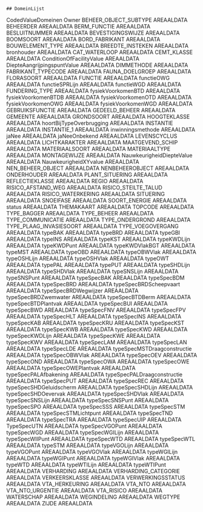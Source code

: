	## DomeinLijst
	
CodedValueDomeinen	Owner
BEHEER_OBJECT_SUBTYPE	AREAALDATA
BEHEERDER	AREAALDATA
BERM_FUNCTIE	AREAALDATA
BESLUITNUMMER	AREAALDATA
BEVESTIGINGSWIJZE	AREAALDATA
BOOMSOORT	AREAALDATA
BORD_FABRIKANT	AREAALDATA
BOUWELEMENT_TYPE	AREAALDATA
BREEDTE_INSTEKEN	AREAALDATA
bronhouder	AREAALDATA
CAT_WATERLOOP	AREAALDATA
CEMT_KLASSE	AREAALDATA
ConditionOfFacilityValue	AREAALDATA
DiepteAangrijpingspuntValue	AREAALDATA
DIMMETHODE	AREAALDATA
FABRIKANT_TYPECODE	AREAALDATA
FAUNA_DOELGROEP	AREAALDATA
FLORASOORT	AREAALDATA
FUNCTIE	AREAALDATA
functieOWG	AREAALDATA
functieSPRLijn	AREAALDATA
functieWGD	AREAALDATA
FUNDERING_TYPE	AREAALDATA
fysiekVoorkomenBTD	AREAALDATA
fysiekVoorkomenBTDB	AREAALDATA
fysiekVoorkomenOTD	AREAALDATA
fysiekVoorkomenOWG	AREAALDATA
fysiekVoorkomenWGD	AREAALDATA
GEBRUIKSFUNCTIE	AREAALDATA
GEDEELD_BEHEER	AREAALDATA
GEMEENTE	AREAALDATA
GRONDSOORT	AREAALDATA
HOOGTEKLASSE	AREAALDATA
hoortBijTypeOverbrugging	AREAALDATA
INSTANTIE	AREAALDATA
INSTANTIE_1	AREAALDATA
inwinningsmethode	AREAALDATA
jaNee	AREAALDATA
jaNeeOnbekend	AREAALDATA
LEVENSCYCLUS	AREAALDATA
LICHTKARAKTER	AREAALDATA
MAATGEVEND_SCHIP	AREAALDATA
MATERIAALSOORT	AREAALDATA
MATERIAALTYPE	AREAALDATA
MONTAGEWIJZE	AREAALDATA
NauwkeurigheidDiepteValue	AREAALDATA
NauwkeurigheidXYvalue	AREAALDATA
NEN_BEHEER_OBJECT	AREAALDATA
NENBEHEEROBJECT	AREAALDATA
ONDERHOUDER	AREAALDATA
PLANT_SITUERING	AREAALDATA
REFLECTIEKLASSE	AREAALDATA
REGIO	AREAALDATA
RISICO_AFSTAND_WEG	AREAALDATA
RISICO_STEILTE_TALUD	AREAALDATA
RISICO_WATERKERING	AREAALDATA
SITUERING	AREAALDATA
SNOEIFASE	AREAALDATA
SOORT_ENERGIE	AREAALDATA
status	AREAALDATA
THEMAKAART	AREAALDATA
TOPCODE	AREAALDATA
TYPE_BAGGER	AREAALDATA
TYPE_BEHEER	AREAALDATA
TYPE_COMMUNICATIE	AREAALDATA
TYPE_ONDERGROND	AREAALDATA
TYPE_PLAAG_INVASIESOORT	AREAALDATA
TYPE_VOEGOVERGANG	AREAALDATA
typeBAK	AREAALDATA
typeBRD	AREAALDATA
typeGBI	AREAALDATA
typeINS	AREAALDATA
typeKST	AREAALDATA
typeKWDLijn	AREAALDATA
typeKWDPunt	AREAALDATA
typeKWDVlakBGT	AREAALDATA
typeMST	AREAALDATA
typeOBD	AREAALDATA
typeOBWVlak	AREAALDATA
typeOSHLijn	AREAALDATA
typeOSHVlak	AREAALDATA
typeOWT	AREAALDATA
typePAL	AREAALDATA
typePUT	AREAALDATA
typeSHDLijn	AREAALDATA
typeSHDVlak	AREAALDATA
typeSNSLijn	AREAALDATA
typeSNSPunt	AREAALDATA
typeSpecBAK	AREAALDATA
typeSpecBDM	AREAALDATA
typeSpecBRD	AREAALDATA
typeSpecBRDScheepvaart	AREAALDATA
typeSpecBRDWegwijzer	AREAALDATA
typeSpecBRDZwemwater	AREAALDATA
typeSpecBTDBerm	AREAALDATA
typeSpecBTDPlantvak	AREAALDATA
typeSpecBUI	AREAALDATA
typeSpecBWD	AREAALDATA
typeSpecFNV	AREAALDATA
typeSpecFPV	AREAALDATA
typeSpecHLT	AREAALDATA
typeSpecINS	AREAALDATA
typeSpecKAB	AREAALDATA
typeSpecKRU	AREAALDATA
typeSpecKST	AREAALDATA
typeSpecKWB	AREAALDATA
typeSpecKWD	AREAALDATA
typeSpecKWDLijn	AREAALDATA
typeSpecKWE	AREAALDATA
typeSpecKWV	AREAALDATA
typeSpecLAM	AREAALDATA
typeSpecLAN	AREAALDATA
typeSpecLDE	AREAALDATA
typeSpecMSTDraagconstructie	AREAALDATA
typeSpecOBWVlak	AREAALDATA
typeSpecOEV	AREAALDATA
typeSpecOND	AREAALDATA
typeSpecOWA	AREAALDATA
typeSpecOWE	AREAALDATA
typeSpecOWEPlantvak	AREAALDATA
typeSpecPALAfbakening	AREAALDATA
typeSpecPALDraagconstructie	AREAALDATA
typeSpecPUT	AREAALDATA
typeSpecREC	AREAALDATA
typeSpecSHDGeluidscherm	AREAALDATA
typeSpecSHDLijn	AREAALDATA
typeSpecSHDOevervak	AREAALDATA
typeSpecSHDVlak	AREAALDATA
typeSpecSNSLijn	AREAALDATA
typeSpecSNSPunt	AREAALDATA
typeSpecSPO	AREAALDATA
typeSpecSSS	AREAALDATA
typeSpecSTM	AREAALDATA
typeSpecSTMLichtpunt	AREAALDATA
typeSpecTND	AREAALDATA
typeSpecTRA	AREAALDATA
typeSpecUIP	AREAALDATA
TypeSpecUTN	AREAALDATA
typeSpecVGOPunt	AREAALDATA
typeSpecWGD	AREAALDATA
typeSpecWGILijn	AREAALDATA
typeSpecWIIPunt	AREAALDATA
typeSpecWTD	AREAALDATA
typeSpecWTL	AREAALDATA
typeSTM	AREAALDATA
typeVGOLijn	AREAALDATA
typeVGOPunt	AREAALDATA
typeVGOVlak	AREAALDATA
typeWGILijn	AREAALDATA
typeWGIPunt	AREAALDATA
typeWGIVlak	AREAALDATA
typeWTD	AREAALDATA
typeWTILijn	AREAALDATA
typeWTIPunt	AREAALDATA
VERHARDING	AREAALDATA
VERHARDING_CATEGORIE	AREAALDATA
VERKEERSKLASSE	AREAALDATA
VERWERKINGSSTATUS	AREAALDATA
VTA_HERKEURING	AREAALDATA
VTA_NTO	AREAALDATA
VTA_NTO_URGENTIE	AREAALDATA
VTA_RISICO	AREAALDATA
WATERSCHAP	AREAALDATA
WEGINDELING	AREAALDATA
WEGTYPE	AREAALDATA
ZIJDE	AREAALDATA
